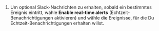 1. Um optional Slack-Nachrichten zu erhalten, sobald ein bestimmtes Ereignis eintritt, wähle **Enable real-time alerts** (Echtzeit-Benachrichtigungen aktivieren) und wähle die Ereignisse, für die Du Echtzeit-Benachrichtigungen erhalten willst.
